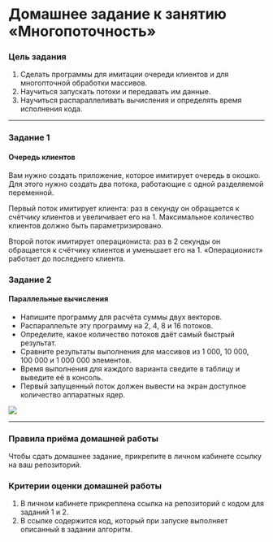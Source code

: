 # Домашнее задание к занятию «Многопоточность»### Цель задания1. Сделать программы для имитации очереди клиентов и для многопточной обработки массивов.2. Научиться запускать потоки и передавать им данные.3. Научиться распараллеливать вычисления и определять время исполнения кода.------### Задание 1#### Очередь клиентовВам нужно создать приложение, которое имитирует очередь в окошко. Для этого нужно создать два потока, работающие с одной разделяемой переменной.Первый поток имитирует клиента: раз в секунду он обращается к счётчику клиентов и увеличивает его на 1. Максимальное количество клиентов должно быть параметризировано.Второй поток имитирует операциониста: раз в 2 секунды он обращается к счётчику клиентов и уменьшает его на 1. «Операционист» работает до последнего клиента.### Задание 2#### Параллельные вычисления- Напишите программу для расчёта суммы двух векторов.- Распараллельте эту программу на 2, 4, 8 и 16 потоков.- Определите, какое количество потоков даёт самый быстрый результат.- Сравните результаты выполнения для массивов из 1 000, 10 000, 100 000 и 1 000 000 элементов.- Время выполнения для каждого варианта сведите в таблицу и выведите её в консоль.- Первый запущенный поток должен вывести на экран доступное количество аппаратных ядер.![](./pic1.png)------### Правила приёма домашней работыЧтобы сдать домашнее задание, прикрепите в личном кабинете ссылку на ваш репозиторий.### Критерии оценки домашней работы1. В личном кабинете прикреплена ссылка на репозиторий с кодом для заданий 1 и 2.2. В ссылке содержится код, который при запуске выполняет описанный в задании алгоритм.